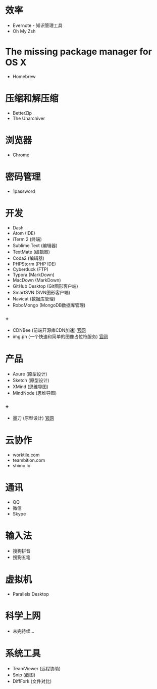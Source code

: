 # 效率

* Evernote - 知识管理工具
* Oh My Zsh

# The missing package manager for OS X

* Homebrew

# 压缩和解压缩

* BetterZip
* The Unarchiver

# 浏览器

* Chrome

# 密码管理

* 1password

# 开发

* Dash
* Atom (IDE)
* iTerm 2 (终端)
* Sublime Text (编辑器)
* TextMate (编辑器)
* Coda2 (编辑器)
* PHPStorm (PHP IDE)
* Cyberduck (FTP)
* Typora (MarkDown)
* MacDown (MarkDown)
* GitHub Desktop (Git图形客户端)
* SmartSVN (SVN图形客户端)
* Navicat (数据库管理)
* RoboMongo (MongoDB数据库管理)

### +

* CDNBee (前端开源库CDN加速) [官网](https://cdnbee.com)
* img.ph (一个快速和简单的图像占位符服务) [官网](https://img.ph)

# 产品

* Axure (原型设计)
* Sketch (原型设计)
* XMind (思维导图)
* MindNode (思维导图)

### +

* 墨刀 (原型设计) [官网](https://modao.cc)

# 云协作

* worktile.com
* teambition.com
* shimo.io

# 通讯

* QQ
* 微信
* Skype

# 输入法

* 搜狗拼音
* 搜狗五笔

# 虚拟机

* Parallels Desktop

# 科学上网

* 未完待续...

# 系统工具

* TeamViewer (远程协助)
* Snip (截图)
* DiffFork (文件对比)

